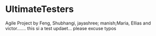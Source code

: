 # UltimateTesters
Agile Project by 
Feng, Shubhangi, jayashree; manish;Maria, Ellias and victor....... this si a test updaet... please excuse typos

